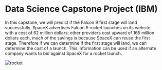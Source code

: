 # Data Science Capstone Project (IBM)

In this capstone, we will predict if the Falcon 9 first stage will land successfully. SpaceX advertises Falcon 9 rocket launches on its website with a cost of 62 million dollars; other providers cost upward of 165 million dollars each, much of the savings is because SpaceX can reuse the first stage. Therefore if we can determine if the first stage will land, we can determine the cost of a launch. This information can be used if an alternate company wants to bid against SpaceX for a rocket launch.


![rocket](https://github.com/Zakia-M/SpaceX-Falcon-9-first-stage-Landing-Prediction/assets/76746908/dc2dd4a3-c02b-42bb-96cd-453e4457505d)
